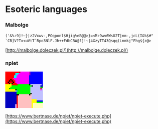 # Esoteric languages

### Malbolge

```text
('&%:9]!~}|z2Vxwv-,POqponl$Hjig%eB@@>}=<M:9wv6WsU2T|nm-,jcL(I&%$#"
`CB]V?Tx<uVtT`Rpo3NlF.Jh++FdbCBA@?]!~|4XzyTT43Qsqq(Lnmkj"Fhg${z@>
```

[http://malbolge.doleczek.pl/](http://malbolge.doleczek.pl/)

### npiet

![](../.gitbook/assets/image%20%28179%29.png)

[https://www.bertnase.de/npiet/npiet-execute.php](https://www.bertnase.de/npiet/npiet-execute.php)

